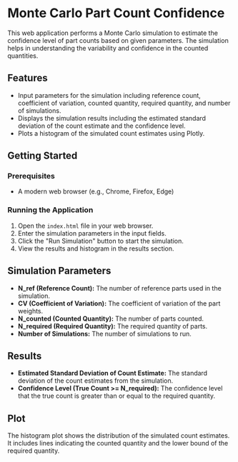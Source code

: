 # Monte Carlo Part Count Confidence

This web application performs a Monte Carlo simulation to estimate the confidence level of part counts based on given parameters. The simulation helps in understanding the variability and confidence in the counted quantities.

## Features

- Input parameters for the simulation including reference count, coefficient of variation, counted quantity, required quantity, and number of simulations.
- Displays the simulation results including the estimated standard deviation of the count estimate and the confidence level.
- Plots a histogram of the simulated count estimates using Plotly.

## Getting Started

### Prerequisites

- A modern web browser (e.g., Chrome, Firefox, Edge)

### Running the Application

1. Open the `index.html` file in your web browser.
2. Enter the simulation parameters in the input fields.
3. Click the "Run Simulation" button to start the simulation.
4. View the results and histogram in the results section.

## Simulation Parameters

- **N_ref (Reference Count):** The number of reference parts used in the simulation.
- **CV (Coefficient of Variation):** The coefficient of variation of the part weights.
- **N_counted (Counted Quantity):** The number of parts counted.
- **N_required (Required Quantity):** The required quantity of parts.
- **Number of Simulations:** The number of simulations to run.

## Results

- **Estimated Standard Deviation of Count Estimate:** The standard deviation of the count estimates from the simulation.
- **Confidence Level (True Count >= N_required):** The confidence level that the true count is greater than or equal to the required quantity.

## Plot

The histogram plot shows the distribution of the simulated count estimates. It includes lines indicating the counted quantity and the lower bound of the required quantity.
